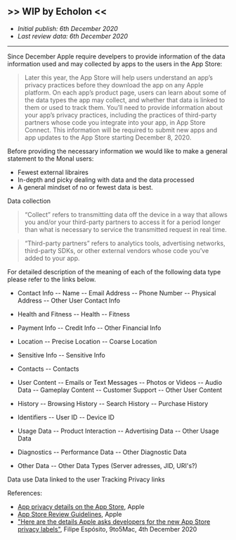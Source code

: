 ## >> WIP by Echolon <<

- _Initial publish: 6th December 2020_
- _Last review data: 6th December 2020_

***
Since December Apple require develpers to provide information of the data information used and may collected by apps to the users in the App Store:

> Later this year, the App Store will help users understand an app’s privacy practices before they download the app on any Apple platform. On each app’s product page, users can learn about some of the data types the app may collect, and whether that data is linked to them or used to track them. You’ll need to provide information about your app’s privacy practices, including the practices of third-party partners whose code you integrate into your app, in App Store Connect. This information will be required to submit new apps and app updates to the App Store starting December 8, 2020.

Before providing the necessary information we would like to make a general statement to the Monal users: 
- Fewest external libraires
- In-depth and picky dealing with data and the data processed
- A general mindset of no or fewest data is best.

Data collection
> “Collect” refers to transmitting data off the device in a way that allows you and/or your third-party partners to access it for a period longer than what is necessary to service the transmitted request in real time.

> “Third-party partners” refers to analytics tools, advertising networks, third-party SDKs, or other external vendors whose code you’ve added to your app.

For detailed description of the meaning of each of the following data type please refer to the links below.
 
- Contact Info
-- Name
-- Email Address
-- Phone Number
-- Physical Address
-- Other User Contact Info

- Health and Fitness
-- Health
-- Fitness

- Payment Info
-- Credit Info
-- Other Financial Info

- Location
-- Precise Location
-- Coarse Location

- Sensitive Info
-- Sensitive Info

- Contacts
-- Contacts

- User Content
-- Emails or Text Messages
-- Photos or Videos
-- Audio Data
-- Gameplay Content
-- Customer Support
-- Other User Content

- History
-- Browsing History
-- Search History
-- Purchase History

- Identifiers
-- User ID
-- Device ID

- Usage Data
-- Product Interaction
-- Advertising Data
-- Other Usage Data

- Diagnostics
-- Performance Data
-- Other Diagnostic Data

- Other Data
-- Other Data Types (Server adresses, JID, URI's?)

Data use
Data linked to the user
Tracking
Privacy links

References:

- [App privacy details on the App Store](https://developer.apple.com/app-store/app-privacy-details/), Apple
- [App Store Review Guidelines](https://developer.apple.com/app-store/review/guidelines/#developer-information), Apple
- ["Here are the details Apple asks developers for the new App Store privacy labels"](https://9to5mac.com/2020/12/04/heres-the-details-apple-asks-developers-for-the-new-app-store-privacy-labels/), Filipe Espósito, 9to5Mac, 4th December 2020